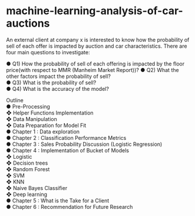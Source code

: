 # machine-learning-analysis-of-car-auctions
An external client at company x is interested to know how the probability of sell of each offer is impacted by auction and car characteristics. There are four main questions to investigate: 

● Q1) How the probability of sell of each offering is impacted by the floor price(with respect to MMR (Manheim Market Report))? 
● Q2) What the other factors impact the probability of sell?     
● Q3) What is the probability of sell?     
● Q4) What is the accuracy of the model?


Outline     
● Pre-Processing      
        ❖ Helper Functions Implementation     
        ❖ Data Manipulation     
        ❖ Data Preparation for Model Fit        
● Chapter 1 : Data exploration     
● Chapter 2 : Classification Performance Metrics     
● Chapter 3 : Sales Probability Discussion (Logistic Regression)       
● Chapter 4 : Implementation of Bucket of Models      
    ❖ Logistic     
    ❖ Decision trees     
    ❖ Random Forest     
    ❖ SVM      
    ❖ KNN     
    ❖ Naive Bayes Classifier     
    ❖ Deep learning         
● Chapter 5 : What is the Take for a Client    
● Chapter 6 : Recommendation for Future Research
